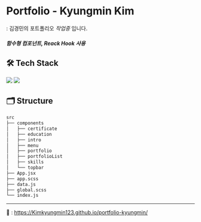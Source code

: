 # Portfolio - Kyungmin Kim

: 김경민의 포트폴리오 _작업중_ 입니다.

##### 함수형 컴포넌트, Reack Hook 사용

## 🛠 Tech Stack

<img src="https://img.shields.io/badge/React-61DAFB?style=flat-square&logo=React&logoColor=white"/> <img src="https://img.shields.io/badge/Sass-CC6699?style=flat-square&logo=Sass&logoColor=white"/>

## 🗂 Structure

```bash
src
├── components
│   ├── certificate
│   ├── education
│   ├── intro
│   ├── menu
│   ├── portfolio
│   ├── portfolioList
│   ├── skills
│   └── topbar
├── App.jsx
├── app.scss
├── data.js
├── global.scss
└── index.js
```

---

👀 : https://Kimkyungmin123.github.io/portfolio-kyungmin/
